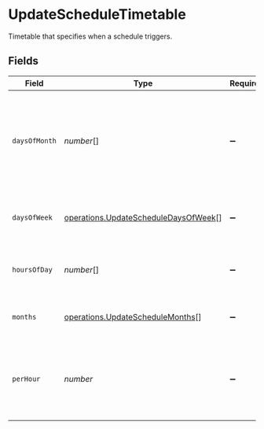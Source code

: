 # UpdateScheduleTimetable

Timetable that specifies when a schedule triggers.


## Fields

| Field                                                                                               | Type                                                                                                | Required                                                                                            | Description                                                                                         |
| --------------------------------------------------------------------------------------------------- | --------------------------------------------------------------------------------------------------- | --------------------------------------------------------------------------------------------------- | --------------------------------------------------------------------------------------------------- |
| `daysOfMonth`                                                                                       | *number*[]                                                                                          | :heavy_minus_sign:                                                                                  | Days in a month in which the schedule triggers. This is mutually exclusive with days in a week.     |
| `daysOfWeek`                                                                                        | [operations.UpdateScheduleDaysOfWeek](../../../sdk/models/operations/updatescheduledaysofweek.md)[] | :heavy_minus_sign:                                                                                  | Days in a week in which the schedule triggers.                                                      |
| `hoursOfDay`                                                                                        | *number*[]                                                                                          | :heavy_minus_sign:                                                                                  | Hours in a day in which the schedule triggers.                                                      |
| `months`                                                                                            | [operations.UpdateScheduleMonths](../../../sdk/models/operations/updateschedulemonths.md)[]         | :heavy_minus_sign:                                                                                  | Months in which the schedule triggers.                                                              |
| `perHour`                                                                                           | *number*                                                                                            | :heavy_minus_sign:                                                                                  | Number of times a schedule triggers per hour, value must be between 1 and 60                        |